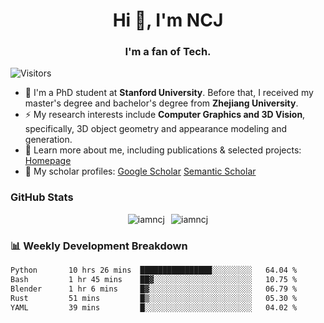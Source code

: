 <h1 align="center">Hi 👋, I'm NCJ</h1>
<h3 align="center">I'm a fan of Tech.</h3>

![Visitors](https://visitor-badge.laobi.icu/badge?page_id=iamNCJ)

- 🌱 I'm a PhD student at **Stanford University**. Before that, I received my master's degree and bachelor's degree from **Zhejiang University**.
- ⚡ My research interests include **Computer Graphics and 3D Vision**, specifically, 3D object geometry and appearance modeling and generation.
- 🚀 Learn more about me, including publications & selected projects: [Homepage](https://www.chong-zeng.com)
- 📖 My scholar profiles: [Google Scholar](https://scholar.google.com/citations?user=4dID7zIAAAAJ) [Semantic Scholar](https://www.semanticscholar.org/author/Chong-Zeng/2223946708)

</p>

<h3 align="left">GitHub Stats</h3>

<div style="display: flex; gap: 10px; justify-content: center; align-items: center;">
  <img src="https://github-readme-stats.vercel.app/api?username=iamncj&show_icons=true&locale=en" alt="iamncj" />
  <img src="https://github-readme-streak-stats-omega-eight.vercel.app/?user=iamncj&card_width=467" alt="iamncj" />
</div>

<h3 align="left">📊 Weekly Development Breakdown</h3>

<!--START_SECTION:waka-->

```txt
Python       10 hrs 26 mins  ████████████████░░░░░░░░░   64.04 %
Bash         1 hr 45 mins    ██▓░░░░░░░░░░░░░░░░░░░░░░   10.75 %
Blender      1 hr 6 mins     █▓░░░░░░░░░░░░░░░░░░░░░░░   06.79 %
Rust         51 mins         █▒░░░░░░░░░░░░░░░░░░░░░░░   05.30 %
YAML         39 mins         █░░░░░░░░░░░░░░░░░░░░░░░░   04.02 %
```

<!--END_SECTION:waka-->
